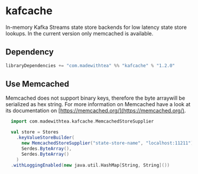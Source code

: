 # kafcache

In-memory Kafka Streams state store backends for low latency state store lookups. In the current version only memcached is available. 

## Dependency

```scala
libraryDependencies += "com.madewithtea" %% "kafcache" % "1.2.0" 
```

## Use Memcached 

Memcached does not support binary keys, therefore the byte arraywill be serialized as hex string. For more information on Memcached have a look at its documentation on [https://memcached.org/](https://memcached.org/).

```scala
  import com.madewithtea.kafcache.MemcachedStoreSupplier

  val store = Stores
    .keyValueStoreBuilder(
      new MemcachedStoreSupplier("state-store-name", "localhost:11211"),
      Serdes.ByteArray(),
      Serdes.ByteArray()
    )
  .withLoggingEnabled(new java.util.HashMap[String, String]())
```